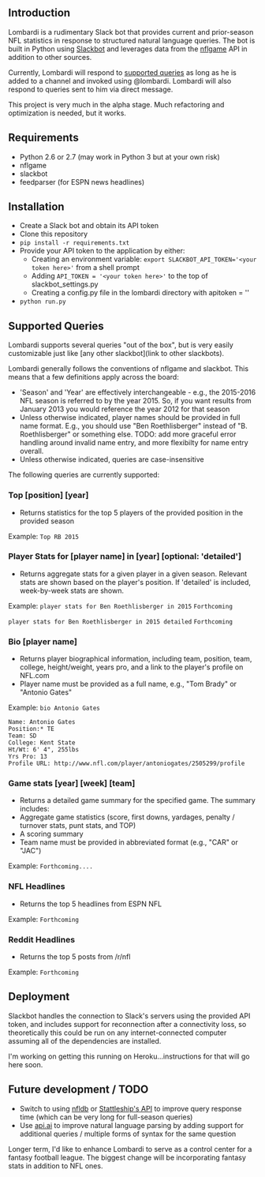 <!-- ![image placeholder for a screenshot from Slack](http://) -->

## Introduction

Lombardi is a rudimentary Slack bot that provides current and prior-season NFL statistics in response to structured natural language queries. The bot is built in Python using [Slackbot](https://github.com/lins05/slackbot) and leverages data from the [nflgame](https://github.com/BurntSushi/nflgame) API in addition to other sources.

Currently, Lombardi will respond to [supported queries](#supported-queries) as long as he is added to a channel and invoked using @lombardi. Lombardi will also respond to queries sent to him via direct message. 

This project is very much in the alpha stage. Much refactoring and optimization is needed, but it works. 

## Requirements

- Python 2.6 or 2.7 (may work in Python 3 but at your own risk)
- nflgame
- slackbot
- feedparser (for ESPN news headlines)

## Installation

- Create a Slack bot and obtain its API token
- Clone this repository
- `pip install -r requirements.txt`
- Provide your API token to the application by either:
    - Creating an environment variable: `export SLACKBOT_API_TOKEN='<your token here>'` from a shell prompt
    - Adding `API_TOKEN = '<your token here>'` to the top of slackbot_settings.py
    - Creating a config.py file in the lombardi directory with apitoken = '<your token here>'
- `python run.py`

## Supported Queries

Lombardi supports several queries "out of the box", but is very easily customizable just like [any other slackbot](link to other slackbots). 

Lombardi generally follows the conventions of nflgame and slackbot. This means that a few definitions apply across the board:
* 'Season' and 'Year' are effectively interchangeable - e.g., the 2015-2016 NFL season is referred to by the year 2015. So, if you want results from January 2013 you would reference the year 2012 for that season
* Unless otherwise indicated, player names should be provided in full name format. E.g., you should use "Ben Roethlisberger" instead of "B. Roethlisberger" or something else. TODO: add more graceful error handling around invalid name entry, and more flexibilty for name entry overall.
* Unless otherwise indicated, queries are case-insensitive

The following queries are currently supported:

### Top [position] [year]
- Returns statistics for the top 5 players of the provided position in the provided season

Example:
`Top RB 2015`

### Player Stats for [player name] in [year] [optional: 'detailed']
- Returns aggregate stats for a given player in a given season. Relevant stats are shown based on the player's position. If 'detailed' is included, week-by-week stats are shown.

Example:
`player stats for Ben Roethlisberger in 2015`
`Forthcoming`

`player stats for Ben Roethlisberger in 2015 detailed`
`Forthcoming`

### Bio [player name]
- Returns player biographical information, including team, position, team, college, height/weight, years pro, and a link to the player's profile on NFL.com
- Player name must be provided as a full name, e.g., "Tom Brady" or "Antonio Gates"

Example:
`bio Antonio Gates`

````
Name: Antonio Gates
Position:*​ TE
​Team: SD
​College:​ Kent State
​Ht/Wt: 6' 4", 255lbs
​Yrs Pro:​ 13
​Profile URL:​ http://www.nfl.com/player/antoniogates/2505299/profile
````

### Game stats [year] [week] [team]
- Returns a detailed game summary for the specified game. The summary includes:
- Aggregate game statistics (score, first downs, yardages, penalty / turnover stats, punt stats, and TOP)
- A scoring summary
- Team name must be provided in abbreviated format (e.g., "CAR" or "JAC")

Example:
`Forthcoming....`

### NFL Headlines
- Returns the top 5 headlines from ESPN NFL

Example:
`Forthcoming`

### Reddit Headlines
- Returns the top 5 posts from /r/nfl

Example:
`Forthcoming`


## Deployment

Slackbot handles the connection to Slack's servers using the provided API token, and includes support for reconnection after a connectivity loss, so theoretically this could be run on any internet-connected computer assuming all of the dependencies are installed.

I'm working on getting this running on Heroku...instructions for that will go here soon.

## Future development / TODO

- Switch to using [nfldb](https://github.com/BurntSushi/nfldb) or [Stattleship's API](https://www.stattleship.com) to improve query response time (which can be very long for full-season queries)
- Use [api.ai](api.ai) to improve natural language parsing by adding support for additional queries / multiple forms of syntax for the same question

Longer term, I'd like to enhance Lombardi to serve as a control center for a fantasy football league. The biggest change will be incorporating fantasy stats in addition to NFL ones. 

